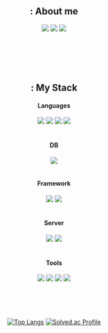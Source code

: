 <div align="center"> 

## : About me
<a href="https://www.instagram.com/ramiee__l" target="_blank"><img src="https://img.shields.io/badge/Instagram-E4405F?style=for-the-badge&logo=Instagram&logoColor=white&link=https://www.instagram.com/ramiee__l" target="_blank"/></a>
<a href="https://bb-dev.tistory.com/" target="_blank"><img src="https://img.shields.io/badge/Tistory-FF5A4A?style=for-the-badge&logo=tistory&logoColor=white&link=https://bb-dev.tistory.com/" target="_blank"/></a>
<a href="https://blog.naver.com/cnn93" target="_blank"><img src="https://img.shields.io/badge/Naver Blog-03C75A?style=for-the-badge&logo=Naver&logoColor=white&link=https://blog.naver.com/cnn93" target="_blank"/></a>
<br/><br/><br/><br/><br/><br/>



## : My Stack
#### Languages
<img src="https://img.shields.io/badge/Java-007396?style=for-the-badge&logo=Java&logoColor=white">
<img src="https://img.shields.io/badge/JavaScript-F7DF1E?style=for-the-badge&logo=JavaScript&logoColor=black">
<img src="https://img.shields.io/badge/HTML5-E34F26?style=for-the-badge&logo=HTML5&logoColor=white">
<img src="https://img.shields.io/badge/CSS3-1572B6?style=for-the-badge&logo=CSS3&logoColor=white"><br/><br/>

#### DB
<img src="https://img.shields.io/badge/Oracle-F80000?style=for-the-badge&logo=Oracle&logoColor=white"><br/><br/>

#### Framework
<img src="https://img.shields.io/badge/Spring Framework-6DB33F?style=for-the-badge&logo=Spring&logoColor=white">
<img src="https://img.shields.io/badge/Spring boot-6DB33F?style=for-the-badge&logo=Springboot&logoColor=white"><br/><br/>

#### Server
<img src="https://img.shields.io/badge/Apache Tomcat-F8DC75?style=for-the-badge&logo=ApacheTomcat&logoColor=black">
<img src="https://img.shields.io/badge/AWS EC2-FF9900?style=for-the-badge&logo=AmazonEC2&logoColor=white"><br/><br/>

#### Tools
<img src="https://img.shields.io/badge/Eclipse-2C2255?style=for-the-badge&logo=Eclipse%20IDE&logoColor=white">
<img src="https://img.shields.io/badge/Visual Studio Code-007ACC?style=for-the-badge&logo=VisualStudioCode&logoColor=white">
<img src="https://img.shields.io/badge/Github-181717?style=for-the-badge&logo=github&logoColor=white">
<img src="https://img.shields.io/badge/SourceTree-0057E3?style=for-the-badge&logo=SourceTree&logoColor=white">
<br/><br/><br/><br/><br/>
  
[![Top Langs](https://github-readme-stats.vercel.app/api/top-langs/?username=lbr410&layout=compact)](https://github.com/anuraghazra/github-readme-stats)
[![Solved.ac Profile](http://mazassumnida.wtf/api/v2/generate_badge?boj=devbb)](https://solved.ac/devbb/)


</div>
